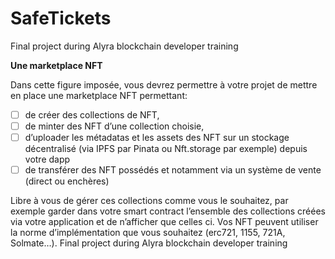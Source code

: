 # SafeTickets
Final project during Alyra blockchain developer training


__Une marketplace NFT__


Dans cette figure imposée, vous devrez permettre à votre projet de mettre en place une marketplace NFT permettant:


- [ ] de créer des collections de NFT,
- [ ] de minter des NFT d’une collection choisie,
- [ ] d’uploader les métadatas et les assets des NFT sur un stockage décentralisé (via IPFS par Pinata ou Nft.storage par exemple) depuis votre dapp
- [ ] de transférer des NFT possédés et notamment via un système de vente (direct ou enchères)

Libre à vous de gérer ces collections comme vous le souhaitez, par exemple garder dans votre smart contract l’ensemble des collections créées via votre application et de n’afficher que celles ci. Vos NFT peuvent utiliser la norme d’implémentation que vous souhaitez (erc721, 1155, 721A, Solmate…).
Final project during Alyra blockchain developer training


<!--
  yarn hardhat node --network hardhat
  yarn hardhat run scripts/deploy.js --network localhost
  yarn hardhat test test/unit/UserCollection.test.js
-->

